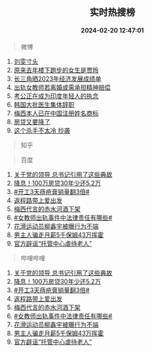 <div align="center"><h2>实时热搜榜</h2><h4>2024-02-20 12:47:01</h4></div>

> 微博  

1. [刘雯寸头](https://s.weibo.com/weibo?q=%E5%88%98%E9%9B%AF%E5%AF%B8%E5%A4%B4&t=31&band_rank=1&Refer=top)<br />
2. [原来去年楼下跑步的女生是贾玲](https://s.weibo.com/weibo?q=%23%E5%8E%9F%E6%9D%A5%E5%8E%BB%E5%B9%B4%E6%A5%BC%E4%B8%8B%E8%B7%91%E6%AD%A5%E7%9A%84%E5%A5%B3%E7%94%9F%E6%98%AF%E8%B4%BE%E7%8E%B2%23&t=31&band_rank=2&Refer=top)<br />
3. [长三角晒2023年经济发展成绩单](https://s.weibo.com/weibo?q=%23%E9%95%BF%E4%B8%89%E8%A7%92%E6%99%922023%E5%B9%B4%E7%BB%8F%E6%B5%8E%E5%8F%91%E5%B1%95%E6%88%90%E7%BB%A9%E5%8D%95%23&t=31&band_rank=3&Refer=top)<br />
4. [出轨女教师若离婚或需承担精神赔偿](https://s.weibo.com/weibo?q=%23%E5%87%BA%E8%BD%A8%E5%A5%B3%E6%95%99%E5%B8%88%E8%8B%A5%E7%A6%BB%E5%A9%9A%E6%88%96%E9%9C%80%E6%89%BF%E6%8B%85%E7%B2%BE%E7%A5%9E%E8%B5%94%E5%81%BF%23&t=31&band_rank=4&Refer=top)<br />
5. [考公正在成为印度年轻人的执念](https://s.weibo.com/weibo?q=%23%E8%80%83%E5%85%AC%E6%AD%A3%E5%9C%A8%E6%88%90%E4%B8%BA%E5%8D%B0%E5%BA%A6%E5%B9%B4%E8%BD%BB%E4%BA%BA%E7%9A%84%E6%89%A7%E5%BF%B5%23&t=31&band_rank=5&Refer=top)<br />
6. [韩国大批医生集体辞职](https://s.weibo.com/weibo?q=%23%E9%9F%A9%E5%9B%BD%E5%A4%A7%E6%89%B9%E5%8C%BB%E7%94%9F%E9%9B%86%E4%BD%93%E8%BE%9E%E8%81%8C%23&t=31&band_rank=6&Refer=top)<br />
7. [梅西本人已在中国注册姓名商标](https://s.weibo.com/weibo?q=%23%E6%A2%85%E8%A5%BF%E6%9C%AC%E4%BA%BA%E5%B7%B2%E5%9C%A8%E4%B8%AD%E5%9B%BD%E6%B3%A8%E5%86%8C%E5%A7%93%E5%90%8D%E5%95%86%E6%A0%87%23&t=31&band_rank=7&Refer=top)<br />
8. [房贷又要降了](https://s.weibo.com/weibo?q=%23%E6%88%BF%E8%B4%B7%E5%8F%88%E8%A6%81%E9%99%8D%E4%BA%86%23&t=31&band_rank=8&Refer=top)<br />
9. [这个杀手不太冷 抄袭](https://s.weibo.com/weibo?q=%E8%BF%99%E4%B8%AA%E6%9D%80%E6%89%8B%E4%B8%8D%E5%A4%AA%E5%86%B7%20%E6%8A%84%E8%A2%AD&t=31&band_rank=9&Refer=top)<br />

> 知乎  


> 百度  

1. [关于党的领导 总书记引用了这些典故](https://www.baidu.com/s?wd=%E5%85%B3%E4%BA%8E%E5%85%9A%E7%9A%84%E9%A2%86%E5%AF%BC+%E6%80%BB%E4%B9%A6%E8%AE%B0%E5%BC%95%E7%94%A8%E4%BA%86%E8%BF%99%E4%BA%9B%E5%85%B8%E6%95%85&sa=fyb_news&rsv_dl=fyb_news)<br />
2. [降息！100万房贷30年少还5.2万](https://www.baidu.com/s?wd=%E9%99%8D%E6%81%AF%EF%BC%81100%E4%B8%87%E6%88%BF%E8%B4%B730%E5%B9%B4%E5%B0%91%E8%BF%985.2%E4%B8%87&sa=fyb_news&rsv_dl=fyb_news)<br />
3. [#开工3天痔疮膏销量翻3倍#](https://www.baidu.com/s?wd=%23%E5%BC%80%E5%B7%A53%E5%A4%A9%E7%97%94%E7%96%AE%E8%86%8F%E9%94%80%E9%87%8F%E7%BF%BB3%E5%80%8D%23&sa=fyb_news&rsv_dl=fyb_news)<br />
4. [返程路带上爱出发](https://www.baidu.com/s?wd=%E8%BF%94%E7%A8%8B%E8%B7%AF%E5%B8%A6%E4%B8%8A%E7%88%B1%E5%87%BA%E5%8F%91&sa=fyb_news&rsv_dl=fyb_news)<br />
5. [梅西代言的赤水河酒下架](https://www.baidu.com/s?wd=%E6%A2%85%E8%A5%BF%E4%BB%A3%E8%A8%80%E7%9A%84%E8%B5%A4%E6%B0%B4%E6%B2%B3%E9%85%92%E4%B8%8B%E6%9E%B6&sa=fyb_news&rsv_dl=fyb_news)<br />
6. [#女教师出轨事件中法律责任有哪些#](https://www.baidu.com/s?wd=%23%E5%A5%B3%E6%95%99%E5%B8%88%E5%87%BA%E8%BD%A8%E4%BA%8B%E4%BB%B6%E4%B8%AD%E6%B3%95%E5%BE%8B%E8%B4%A3%E4%BB%BB%E6%9C%89%E5%93%AA%E4%BA%9B%23&sa=fyb_news&rsv_dl=fyb_news)<br />
7. [花滑运动员柳鑫宇被曝行为不端](https://www.baidu.com/s?wd=%E8%8A%B1%E6%BB%91%E8%BF%90%E5%8A%A8%E5%91%98%E6%9F%B3%E9%91%AB%E5%AE%87%E8%A2%AB%E6%9B%9D%E8%A1%8C%E4%B8%BA%E4%B8%8D%E7%AB%AF&sa=fyb_news&rsv_dl=fyb_news)<br />
8. [男主人骗走月薪5千保姆43万挥霍](https://www.baidu.com/s?wd=%E7%94%B7%E4%B8%BB%E4%BA%BA%E9%AA%97%E8%B5%B0%E6%9C%88%E8%96%AA5%E5%8D%83%E4%BF%9D%E5%A7%8643%E4%B8%87%E6%8C%A5%E9%9C%8D&sa=fyb_news&rsv_dl=fyb_news)<br />
9. [官方辟谣“托管中心虐待老人”](https://www.baidu.com/s?wd=%E5%AE%98%E6%96%B9%E8%BE%9F%E8%B0%A3%E2%80%9C%E6%89%98%E7%AE%A1%E4%B8%AD%E5%BF%83%E8%99%90%E5%BE%85%E8%80%81%E4%BA%BA%E2%80%9D&sa=fyb_news&rsv_dl=fyb_news)<br />

> 哔哩哔哩  

1. [关于党的领导 总书记引用了这些典故](https://www.baidu.com/s?wd=%E5%85%B3%E4%BA%8E%E5%85%9A%E7%9A%84%E9%A2%86%E5%AF%BC+%E6%80%BB%E4%B9%A6%E8%AE%B0%E5%BC%95%E7%94%A8%E4%BA%86%E8%BF%99%E4%BA%9B%E5%85%B8%E6%95%85&sa=fyb_news&rsv_dl=fyb_news)<br />
2. [降息！100万房贷30年少还5.2万](https://www.baidu.com/s?wd=%E9%99%8D%E6%81%AF%EF%BC%81100%E4%B8%87%E6%88%BF%E8%B4%B730%E5%B9%B4%E5%B0%91%E8%BF%985.2%E4%B8%87&sa=fyb_news&rsv_dl=fyb_news)<br />
3. [#开工3天痔疮膏销量翻3倍#](https://www.baidu.com/s?wd=%23%E5%BC%80%E5%B7%A53%E5%A4%A9%E7%97%94%E7%96%AE%E8%86%8F%E9%94%80%E9%87%8F%E7%BF%BB3%E5%80%8D%23&sa=fyb_news&rsv_dl=fyb_news)<br />
4. [返程路带上爱出发](https://www.baidu.com/s?wd=%E8%BF%94%E7%A8%8B%E8%B7%AF%E5%B8%A6%E4%B8%8A%E7%88%B1%E5%87%BA%E5%8F%91&sa=fyb_news&rsv_dl=fyb_news)<br />
5. [梅西代言的赤水河酒下架](https://www.baidu.com/s?wd=%E6%A2%85%E8%A5%BF%E4%BB%A3%E8%A8%80%E7%9A%84%E8%B5%A4%E6%B0%B4%E6%B2%B3%E9%85%92%E4%B8%8B%E6%9E%B6&sa=fyb_news&rsv_dl=fyb_news)<br />
6. [#女教师出轨事件中法律责任有哪些#](https://www.baidu.com/s?wd=%23%E5%A5%B3%E6%95%99%E5%B8%88%E5%87%BA%E8%BD%A8%E4%BA%8B%E4%BB%B6%E4%B8%AD%E6%B3%95%E5%BE%8B%E8%B4%A3%E4%BB%BB%E6%9C%89%E5%93%AA%E4%BA%9B%23&sa=fyb_news&rsv_dl=fyb_news)<br />
7. [花滑运动员柳鑫宇被曝行为不端](https://www.baidu.com/s?wd=%E8%8A%B1%E6%BB%91%E8%BF%90%E5%8A%A8%E5%91%98%E6%9F%B3%E9%91%AB%E5%AE%87%E8%A2%AB%E6%9B%9D%E8%A1%8C%E4%B8%BA%E4%B8%8D%E7%AB%AF&sa=fyb_news&rsv_dl=fyb_news)<br />
8. [男主人骗走月薪5千保姆43万挥霍](https://www.baidu.com/s?wd=%E7%94%B7%E4%B8%BB%E4%BA%BA%E9%AA%97%E8%B5%B0%E6%9C%88%E8%96%AA5%E5%8D%83%E4%BF%9D%E5%A7%8643%E4%B8%87%E6%8C%A5%E9%9C%8D&sa=fyb_news&rsv_dl=fyb_news)<br />
9. [官方辟谣“托管中心虐待老人”](https://www.baidu.com/s?wd=%E5%AE%98%E6%96%B9%E8%BE%9F%E8%B0%A3%E2%80%9C%E6%89%98%E7%AE%A1%E4%B8%AD%E5%BF%83%E8%99%90%E5%BE%85%E8%80%81%E4%BA%BA%E2%80%9D&sa=fyb_news&rsv_dl=fyb_news)<br />
